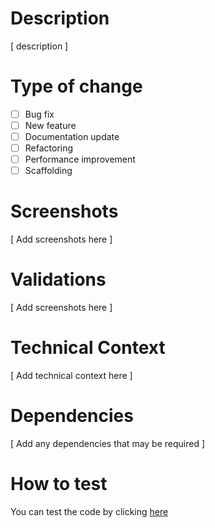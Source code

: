 # Description

[ description ]

# Type of change

- [ ] Bug fix
- [ ] New feature
- [ ] Documentation update
- [ ] Refactoring
- [ ] Performance improvement
- [ ] Scaffolding

# Screenshots

[ Add screenshots here ]

# Validations

[ Add screenshots here ]

# Technical Context

[ Add technical context here ]

# Dependencies

[ Add any dependencies that may be required ]

# How to test

You can test the code by clicking [here]()
